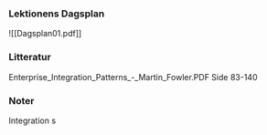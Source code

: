 ### Lektionens Dagsplan 

![[Dagsplan01.pdf]]
### Litteratur
Enterprise_Integration_Patterns_-_Martin_Fowler.PDF
Side 83-140

### Noter

Integration s
